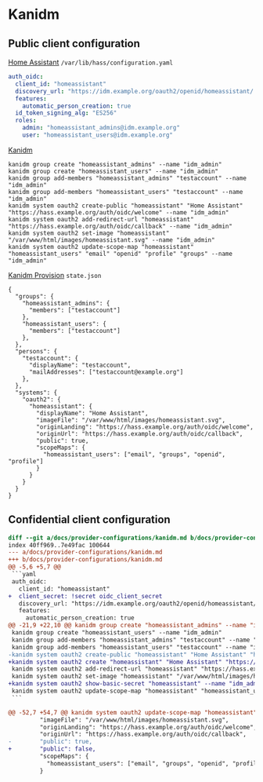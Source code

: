 # Kanidm

## Public client configuration

[Home Assistant](https://github.com/home-assistant/core) `/var/lib/hass/configuration.yaml`

```yaml
auth_oidc:
  client_id: "homeassistant"
  discovery_url: "https://idm.example.org/oauth2/openid/homeassistant/.well-known/openid-configuration"
  features:
    automatic_person_creation: true
  id_token_signing_alg: "ES256"
  roles:
    admin: "homeassistant_admins@idm.example.org"
    user: "homeassistant_users@idm.example.org"
```

[Kanidm](https://github.com/kanidm/kanidm)

```shell
kanidm group create "homeassistant_admins" --name "idm_admin"
kanidm group create "homeassistant_users" --name "idm_admin"
kanidm group add-members "homeassistant_admins" "testaccount" --name "idm_admin"
kanidm group add-members "homeassistant_users" "testaccount" --name "idm_admin"
kanidm system oauth2 create-public "homeassistant" "Home Assistant" "https://hass.example.org/auth/oidc/welcome" --name "idm_admin"
kanidm system oauth2 add-redirect-url "homeassistant" "https://hass.example.org/auth/oidc/callback" --name "idm_admin"
kanidm system oauth2 set-image "homeassistant" "/var/www/html/images/homeassistant.svg" --name "idm_admin"
kanidm system oauth2 update-scope-map "homeassistant" "homeassistant_users" "email" "openid" "profile" "groups" --name "idm_admin"
```

[Kanidm Provision](https://github.com/oddlama/kanidm-provision) `state.json`

```jsonc
{
  "groups": {
    "homeassistant_admins": {
      "members": ["testaccount"]
    },
    "homeassistant_users": {
      "members": ["testaccount"]
    },
  },
  "persons": {
    "testaccount": {
      "displayName": "testaccount",
      "mailAddresses": ["testaccount@example.org"]
    },
  },
  "systems": {
    "oauth2": {
      "homeassistant": {
        "displayName": "Home Assistant",
        "imageFile": "/var/www/html/images/homeassistant.svg",
        "originLanding": "https://hass.example.org/auth/oidc/welcome",
        "originUrl": "https://hass.example.org/auth/oidc/callback",
        "public": true,
        "scopeMaps": {
          "homeassistant_users": ["email", "groups", "openid", "profile"]
        }
      }
    }
  }
}
```

## Confidential client configuration

````diff
diff --git a/docs/provider-configurations/kanidm.md b/docs/provider-configurations/kanidm.md
index 40ff969..7e49fac 100644
--- a/docs/provider-configurations/kanidm.md
+++ b/docs/provider-configurations/kanidm.md
@@ -5,6 +5,7 @@
 ```yaml
 auth_oidc:
   client_id: "homeassistant"
+  client_secret: !secret oidc_client_secret
   discovery_url: "https://idm.example.org/oauth2/openid/homeassistant/.well-known/openid-configuration"
   features:
     automatic_person_creation: true
@@ -21,9 +22,10 @@ kanidm group create "homeassistant_admins" --name "idm_admin"
 kanidm group create "homeassistant_users" --name "idm_admin"
 kanidm group add-members "homeassistant_admins" "testaccount" --name "idm_admin"
 kanidm group add-members "homeassistant_users" "testaccount" --name "idm_admin"
-kanidm system oauth2 create-public "homeassistant" "Home Assistant" "https://hass.example.org/auth/oidc/welcome" --name "idm_admin"
+kanidm system oauth2 create "homeassistant" "Home Assistant" "https://hass.example.org/auth/oidc/welcome" --name "idm_admin"
 kanidm system oauth2 add-redirect-url "homeassistant" "https://hass.example.org/auth/oidc/callback" --name "idm_admin"
 kanidm system oauth2 set-image "homeassistant" "/var/www/html/images/homeassistant.svg" --name "idm_admin"
+kanidm system oauth2 show-basic-secret "homeassistant" --name "idm_admin" | xargs echo 'oidc_client_secret: {}' | tee --append "/var/lib/hass/secrets.yaml"
 kanidm system oauth2 update-scope-map "homeassistant" "homeassistant_users" "email" "openid" "profile" "groups" --name "idm_admin"
 ```

@@ -52,7 +54,7 @@ kanidm system oauth2 update-scope-map "homeassistant" "homeassistant_users" "ema
         "imageFile": "/var/www/html/images/homeassistant.svg",
         "originLanding": "https://hass.example.org/auth/oidc/welcome",
         "originUrl": "https://hass.example.org/auth/oidc/callback",
-        "public": true,
+        "public": false,
         "scopeMaps": {
           "homeassistant_users": ["email", "groups", "openid", "profile"]
         }
````
